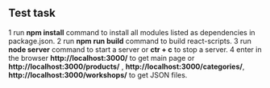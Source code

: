 ## Test task

1 run **npm install** command to install all modules listed as dependencies in package.json.
2 run **npm run build** command to build react-scripts.
3 run **node server** command to start a server or **ctr + c** to stop a server.
4 enter in the browser **http://localhost:3000/** to get main page or **http://localhost:3000/products/** , **http://localhost:3000/categories/**, **http://localhost:3000/workshops/** to get JSON files.
